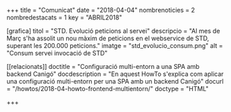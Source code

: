 +++
title             = "Comunicat"
date              = "2018-04-04"
nombrenoticies    = 2
nombredestacats   = 1
key               = "ABRIL2018"

[grafica]
titol      = "STD. Evolució peticions al servei"
descripcio = "Al mes de Març s'ha assolit un nou màxim de peticions en el webservice de STD, superant les 200.000 peticions."
imatge     = "std_evolucio_consum.png"
alt        = "Consum servei invocació de STD"

[[relacionats]]
doctitle          = "Configuració multi-entorn a una SPA amb backend Canigó"
docdescription    = "En aquest HowTo s'explica com aplicar una configuració multi-entorn per una SPA amb un backend Canigó"
docurl            = "/howtos/2018-04-howto-frontend-multientorn/"
doctype           = "HTML"

+++
